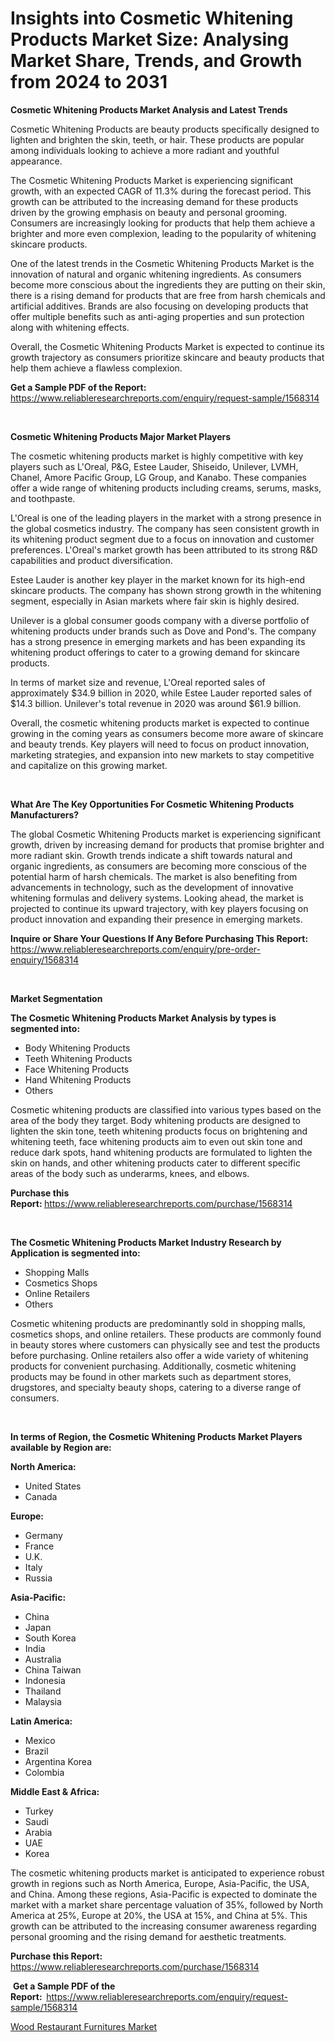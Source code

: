 <p><h1>Insights into Cosmetic Whitening Products Market Size: Analysing Market Share, Trends, and Growth from 2024 to 2031</h1></p><p><strong>Cosmetic Whitening Products Market Analysis and Latest Trends</strong></p>
<p><p>Cosmetic Whitening Products are beauty products specifically designed to lighten and brighten the skin, teeth, or hair. These products are popular among individuals looking to achieve a more radiant and youthful appearance.</p><p>The Cosmetic Whitening Products Market is experiencing significant growth, with an expected CAGR of 11.3% during the forecast period. This growth can be attributed to the increasing demand for these products driven by the growing emphasis on beauty and personal grooming. Consumers are increasingly looking for products that help them achieve a brighter and more even complexion, leading to the popularity of whitening skincare products.</p><p>One of the latest trends in the Cosmetic Whitening Products Market is the innovation of natural and organic whitening ingredients. As consumers become more conscious about the ingredients they are putting on their skin, there is a rising demand for products that are free from harsh chemicals and artificial additives. Brands are also focusing on developing products that offer multiple benefits such as anti-aging properties and sun protection along with whitening effects.</p><p>Overall, the Cosmetic Whitening Products Market is expected to continue its growth trajectory as consumers prioritize skincare and beauty products that help them achieve a flawless complexion.</p></p>
<p><strong>Get a Sample PDF of the Report:&nbsp;</strong> <a href="https://www.reliableresearchreports.com/enquiry/request-sample/1568314">https://www.reliableresearchreports.com/enquiry/request-sample/1568314</a></p>
<p>&nbsp;</p>
<p><strong>Cosmetic Whitening Products Major Market Players</strong></p>
<p><p>The cosmetic whitening products market is highly competitive with key players such as L'Oreal, P&G, Estee Lauder, Shiseido, Unilever, LVMH, Chanel, Amore Pacific Group, LG Group, and Kanabo. These companies offer a wide range of whitening products including creams, serums, masks, and toothpaste.</p><p>L'Oreal is one of the leading players in the market with a strong presence in the global cosmetics industry. The company has seen consistent growth in its whitening product segment due to a focus on innovation and customer preferences. L'Oreal's market growth has been attributed to its strong R&D capabilities and product diversification.</p><p>Estee Lauder is another key player in the market known for its high-end skincare products. The company has shown strong growth in the whitening segment, especially in Asian markets where fair skin is highly desired.</p><p>Unilever is a global consumer goods company with a diverse portfolio of whitening products under brands such as Dove and Pond's. The company has a strong presence in emerging markets and has been expanding its whitening product offerings to cater to a growing demand for skincare products.</p><p>In terms of market size and revenue, L'Oreal reported sales of approximately $34.9 billion in 2020, while Estee Lauder reported sales of $14.3 billion. Unilever's total revenue in 2020 was around $61.9 billion.</p><p>Overall, the cosmetic whitening products market is expected to continue growing in the coming years as consumers become more aware of skincare and beauty trends. Key players will need to focus on product innovation, marketing strategies, and expansion into new markets to stay competitive and capitalize on this growing market.</p></p>
<p>&nbsp;</p>
<p><strong>What Are The Key Opportunities For Cosmetic Whitening Products Manufacturers?</strong></p>
<p><p>The global Cosmetic Whitening Products market is experiencing significant growth, driven by increasing demand for products that promise brighter and more radiant skin. Growth trends indicate a shift towards natural and organic ingredients, as consumers are becoming more conscious of the potential harm of harsh chemicals. The market is also benefiting from advancements in technology, such as the development of innovative whitening formulas and delivery systems. Looking ahead, the market is projected to continue its upward trajectory, with key players focusing on product innovation and expanding their presence in emerging markets.</p></p>
<p><strong>Inquire or Share Your Questions If Any Before Purchasing This Report:</strong> <a href="https://www.reliableresearchreports.com/enquiry/pre-order-enquiry/1568314">https://www.reliableresearchreports.com/enquiry/pre-order-enquiry/1568314</a></p>
<p>&nbsp;</p>
<p><strong>Market Segmentation</strong></p>
<p><strong>The Cosmetic Whitening Products Market Analysis by types is segmented into:</strong></p>
<p><ul><li>Body Whitening Products</li><li>Teeth Whitening Products</li><li>Face Whitening Products</li><li>Hand Whitening Products</li><li>Others</li></ul></p>
<p><p>Cosmetic whitening products are classified into various types based on the area of the body they target. Body whitening products are designed to lighten the skin tone, teeth whitening products focus on brightening and whitening teeth, face whitening products aim to even out skin tone and reduce dark spots, hand whitening products are formulated to lighten the skin on hands, and other whitening products cater to different specific areas of the body such as underarms, knees, and elbows.</p></p>
<p><strong>Purchase this Report:&nbsp;</strong><a href="https://www.reliableresearchreports.com/purchase/1568314">https://www.reliableresearchreports.com/purchase/1568314</a></p>
<p>&nbsp;</p>
<p><strong>The Cosmetic Whitening Products Market Industry Research by Application is segmented into:</strong></p>
<p><ul><li>Shopping Malls</li><li>Cosmetics Shops</li><li>Online Retailers</li><li>Others</li></ul></p>
<p><p>Cosmetic whitening products are predominantly sold in shopping malls, cosmetics shops, and online retailers. These products are commonly found in beauty stores where customers can physically see and test the products before purchasing. Online retailers also offer a wide variety of whitening products for convenient purchasing. Additionally, cosmetic whitening products may be found in other markets such as department stores, drugstores, and specialty beauty shops, catering to a diverse range of consumers.</p></p>
<p>&nbsp;</p>
<p><strong>In terms of Region, the Cosmetic Whitening Products Market Players available by Region are:</strong></p>
<p>
    <p> <strong> North America: </strong>
        <ul>
            <li>United States</li>
            <li>Canada</li>
        </ul>
        </p> 
    <p> <strong> Europe: </strong>
        <ul>
            <li>Germany</li>
            <li>France</li>
            <li>U.K.</li>
            <li>Italy</li>
            <li>Russia</li>
        </ul>
        </p> 
    <p> <strong> Asia-Pacific: </strong>
        <ul>
            <li>China</li>
            <li>Japan</li>
            <li>South Korea</li>
            <li>India</li>
            <li>Australia</li>
            <li>China Taiwan</li>
            <li>Indonesia</li>
            <li>Thailand</li>
            <li>Malaysia</li>
        </ul>
        </p> 
    <p> <strong> Latin America: </strong>
        <ul>
            <li>Mexico</li>
            <li>Brazil</li>
            <li>Argentina Korea</li>
            <li>Colombia</li>
        </ul>
        </p> 
    <p> <strong> Middle East & Africa: </strong>
        <ul>
            <li>Turkey</li>
            <li>Saudi</li>
            <li>Arabia</li>
            <li>UAE</li>
            <li>Korea</li>
        </ul>
    </p>
    </p>
<p><p>The cosmetic whitening products market is anticipated to experience robust growth in regions such as North America, Europe, Asia-Pacific, the USA, and China. Among these regions, Asia-Pacific is expected to dominate the market with a market share percentage valuation of 35%, followed by North America at 25%, Europe at 20%, the USA at 15%, and China at 5%. This growth can be attributed to the increasing consumer awareness regarding personal grooming and the rising demand for aesthetic treatments.</p></p>
<p><strong>Purchase this Report: </strong><a href="https://www.reliableresearchreports.com/purchase/1568314">https://www.reliableresearchreports.com/purchase/1568314</a></p>
<p>&nbsp;<strong>Get a Sample PDF of the Report:&nbsp;&nbsp;</strong><a href="https://www.reliableresearchreports.com/enquiry/request-sample/1568314">https://www.reliableresearchreports.com/enquiry/request-sample/1568314</a></p>
<p><strong></strong></p>
<p><p><a href="https://github.com/mbisetmhermsr/Market-Research-Report-List-1/blob/main/wood-restaurant-furnitures-market.md">Wood Restaurant Furnitures Market</a></p></p>